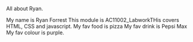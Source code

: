 All about Ryan.

My name is Ryan Forrest
This module is AC11002_LabworkTHis covers HTML, CSS and javascript.
My fav food is pizza
My fav drink is Pepsi Max
My fav colour is purple.
